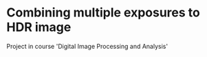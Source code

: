 # Combining multiple exposures to HDR image 

Project in course 'Digital Image Processing and Analysis'